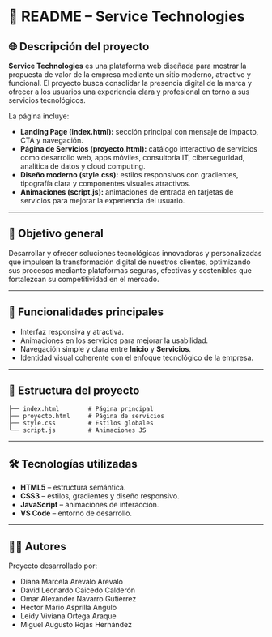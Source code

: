 # 📌 README – Service Technologies

## 🌐 Descripción del proyecto  
**Service Technologies** es una plataforma web diseñada para mostrar la propuesta de valor de la empresa mediante un sitio moderno, atractivo y funcional. El proyecto busca consolidar la presencia digital de la marca y ofrecer a los usuarios una experiencia clara y profesional en torno a sus servicios tecnológicos.  

La página incluye:  
- **Landing Page (index.html):** sección principal con mensaje de impacto, CTA y navegación.  
- **Página de Servicios (proyecto.html):** catálogo interactivo de servicios como desarrollo web, apps móviles, consultoría IT, ciberseguridad, analítica de datos y cloud computing.  
- **Diseño moderno (style.css):** estilos responsivos con gradientes, tipografía clara y componentes visuales atractivos.  
- **Animaciones (script.js):** animaciones de entrada en tarjetas de servicios para mejorar la experiencia del usuario.  

---

## 🎯 Objetivo general  
Desarrollar y ofrecer soluciones tecnológicas innovadoras y personalizadas que impulsen la transformación digital de nuestros clientes, optimizando sus procesos mediante plataformas seguras, efectivas y sostenibles que fortalezcan su competitividad en el mercado.  

---

## 🚀 Funcionalidades principales  
- Interfaz responsiva y atractiva.  
- Animaciones en los servicios para mejorar la usabilidad.  
- Navegación simple y clara entre **Inicio** y **Servicios**.  
- Identidad visual coherente con el enfoque tecnológico de la empresa.  

---

## 📂 Estructura del proyecto  
```
├── index.html        # Página principal
├── proyecto.html     # Página de servicios
├── style.css         # Estilos globales
└── script.js         # Animaciones JS
```

---

## 🛠️ Tecnologías utilizadas  
- **HTML5** – estructura semántica.  
- **CSS3** – estilos, gradientes y diseño responsivo.  
- **JavaScript** – animaciones de interacción.  
- **VS Code** – entorno de desarrollo.  

---

## 👨‍💻 Autores  
Proyecto desarrollado por:
- Diana Marcela Arevalo Arevalo
- David Leonardo Caicedo Calderón  
- Omar Alexander Navarro Gutiérrez  
- Hector Mario Asprilla Angulo  
- Leidy Viviana Ortega Araque  
- Miguel Augusto Rojas Hernández

